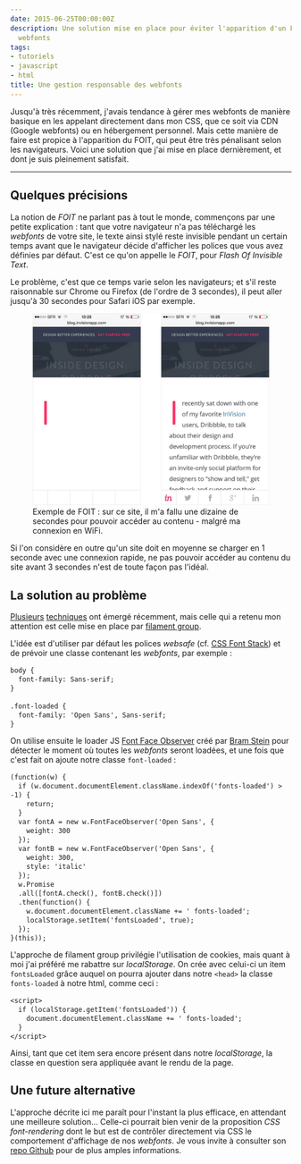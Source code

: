 ```yaml
---
date: 2015-06-25T00:00:00Z
description: Une solution mise en place pour éviter l'apparition d'un FOIT avec les
  webfonts
tags:
- tutoriels
- javascript
- html
title: Une gestion responsable des webfonts
---
```


Jusqu'à très récemment, j'avais tendance à gérer mes webfonts de manière basique en les appelant directement dans mon CSS, que ce soit via CDN (Google webfonts) ou en hébergement personnel. Mais cette manière de faire est propice à l'apparition du FOIT, qui peut être très pénalisant selon les navigateurs. Voici une solution que j'ai mise en place dernièrement, et dont je suis pleinement satisfait.

---

## Quelques précisions

La notion de *FOIT* ne parlant pas à tout le monde, commençons par une petite explication&nbsp;: tant que votre navigateur n'a pas téléchargé les *webfonts* de votre site, le texte ainsi stylé reste invisible pendant un certain temps avant que le navigateur décide d'afficher les polices que vous avez définies par défaut. C'est ce qu'on appelle le *FOIT*, pour *Flash Of Invisible Text*.

Le problème, c'est que ce temps varie selon les navigateurs; et s'il reste raisonnable sur Chrome ou Firefox (de l'ordre de 3 secondes), il peut aller jusqu'à 30 secondes pour Safari iOS par exemple.

<figure>
  <img src="/assets/img/webfonts-invision.jpg" alt="Exemple de site avec FOIT">
  <figcaption>Exemple de FOIT&nbsp;: sur ce site, il m'a fallu une dizaine de secondes pour pouvoir accéder au contenu - malgré ma connexion en WiFi.</figcaption>
</figure>

Si l'on considère en outre qu'un site doit en moyenne se charger en 1 seconde avec une connexion rapide, ne pas pouvoir accéder au contenu du site avant 3 secondes n'est de toute façon pas l'idéal.

## La solution au problème

[Plusieurs](http://crocodillon.com/blog/non-blocking-web-fonts-using-localstorage) [techniques](http://jaicab.com/localFont/) ont émergé récemment, mais celle qui a retenu mon attention est celle mise en place par [filament group](https://www.filamentgroup.com/lab/font-events.html).

L'idée est d'utiliser par défaut les polices *websafe* (cf. [CSS Font Stack](http://www.cssfontstack.com/)) et de prévoir une classe contenant les *webfonts*, par exemple&nbsp;:

<pre><code class="css">body {
  font-family: Sans-serif;
}

.font-loaded {
  font-family: 'Open Sans', Sans-serif;
}</code></pre>

On utilise ensuite le loader JS [Font Face Observer](https://github.com/bramstein/fontfaceobserver) créé par [Bram Stein](https://twitter.com/bram_stein) pour détecter le moment où toutes les *webfonts* seront loadées, et une fois que c'est fait on ajoute notre classe `font-loaded`&nbsp;:

<pre><code class="js">(function(w) {
  if (w.document.documentElement.className.indexOf('fonts-loaded') > -1) {
  	return;
  }
  var fontA = new w.FontFaceObserver('Open Sans', {
  	weight: 300
  });
  var fontB = new w.FontFaceObserver('Open Sans', {
  	weight: 300,
  	style: 'italic'
  });
  w.Promise
  .all([fontA.check(), fontB.check()])
  .then(function() {
  	w.document.documentElement.className += ' fonts-loaded';
    localStorage.setItem('fontsLoaded', true);
  });
}(this));</code></pre>

L'approche de filament group privilégie l'utilisation de cookies, mais quant à moi j'ai préféré me rabattre sur *localStorage*. On crée avec celui-ci un item `fontsLoaded` grâce auquel on pourra ajouter dans notre `<head>` la classe `fonts-loaded` à notre html, comme ceci&nbsp;:

<pre><code class="html">&lt;script&gt;
  if (localStorage.getItem('fontsLoaded')) {
    document.documentElement.className += ' fonts-loaded';
  }
&lt;/script&gt;</code></pre>

Ainsi, tant que cet item sera encore présent dans notre *localStorage*, la classe en question sera appliquée avant le rendu de la page.

## Une future alternative

L'approche décrite ici me paraît pour l'instant la plus efficace, en attendant une meilleure solution... Celle-ci pourrait bien venir de la proposition *CSS font-rendering* dont le but est de contrôler directement via CSS le comportement d'affichage de nos *webfonts*. Je vous invite à consulter son [repo Github](https://github.com/KenjiBaheux/css-font-rendering) pour de plus amples informations.
